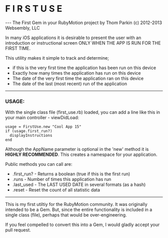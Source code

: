 #  F I R S T   U S E
---   The First Gem in your RubyMotion project
                            by Thom Parkin (c) 2012-2013 Websembly, LLC

In many iOS applications it is desirable to present the user with an introduction or instructional screen ONLY WHEN THE APP IS RUN FOR THE FIRST TIME.
  
This utility makes it simple to track and determine;
   * if this is the very first time the application has been run on this device
   * Exactly how many times the application has run on this device
   * The date of the very first time the application ran on this device
   * The date of the last (most recent) run of the application
* * *

###  USAGE:
  With the single class file (first_use.rb) loaded, you can add a line like this in your main controller - viewDidLoad:
  
    usage = FirstUse.new "Cool App 15"
    if (usage.first_run?)
      displayInstructions
    end


 Although the AppName parameter is optional in the 'new' method it is __HIGHLY RECOMMENDED__.  This creates a namespace for your application.
  
 Public methods you can call are:
  * .first_run? - Returns a boolean (true if this is the first run)
  * .runs       - Number of times this application has run
  * .last_used  - The LAST USED DATE in several formats (as a hash)
  * .reset      - Reset the count of all statistic data

* * *

This is my first utiltiy for the RubyMotion community.  It was originally intended to be a Gem.
But, since the entire functionality is included in a single class (file), perhaps that would be over-engineering.

If you feel compelled to convert this into a Gem, I would gladly accept your pull request.
